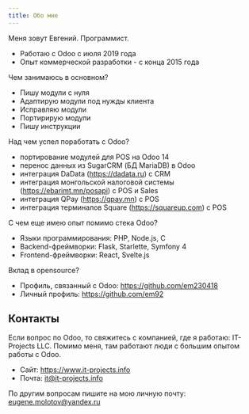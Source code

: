 ```yaml
---
title: Обо мне
---
```


Меня зовут Евгений. Программист.

- Работаю с Odoo с июля 2019 года
- Опыт коммерческой разработки - с конца 2015 года

Чем занимаюсь в основном?

- Пишу модули с нуля
- Адаптирую модули под нужды клиента
- Исправляю модули
- Портирирую модули
- Пишу инструкции

Над чем успел поработать c Odoo?

- портирование модулей для POS на Odoo 14
- перенос данных из SugarCRM (БД MariaDB) в Odoo
- интеграция DaData (https://dadata.ru) c CRM
- интеграция монгольской налоговой системы (https://ebarimt.mn/posapi) с POS и Sales
- интеграция QPay (https://qpay.mn) с POS
- интеграция терминалов Square (https://squareup.com) c POS

С чем еще имею опыт помимо стека Odoo?

- Языки программирования: PHP, Node.js, C
- Backend-фреймворки: Flask, Starlette, Symfony 4
- Frontend-фреймворки: React, Svelte.js

Вклад в opensource?

- Профиль, связанный с Odoo: https://github.com/em230418
- Личный профиль: https://github.com/em92

Контакты
---

Если вопрос по Odoo, то свяжитесь с компанией, где я работаю: IT-Projects LLC.
Помимо меня, там работают люди с большим опытом работы с Odoo.

- Сайт: https://www.it-projects.info
- Почта: it@it-projects.info

По другим вопросам пишите на мою личную почту: eugene.molotov@yandex.ru
